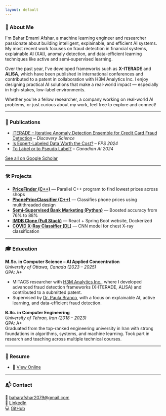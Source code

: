 ```yaml
---
layout: default
---
```


### 🌟 About Me

I'm Bahar Emami Afshar, a machine learning engineer and researcher passionate about building intelligent, explainable, and efficient AI systems. My most recent work focuses on fraud detection in financial systems, explainable AI (XAI), anomaly detection, and data-efficient learning techniques like active and semi-supervised learning.

Over the past year, I’ve developed frameworks such as **X-ITERADE** and **ALISA**, which have been published in international conferences and contributed to a patent in collaboration with H3M Analytics Inc. I enjoy designing practical AI solutions that make a real-world impact — especially in high-stakes, low-label environments.

Whether you're a fellow researcher, a company working on real-world AI problems, or just curious about my work, feel free to explore and connect!

---

### 📰 Publications

- [ITERADE – Iterative Anomaly Detection Ensemble for Credit Card Fraud Detection](https://link.springer.com/chapter/10.1007/978-3-031-78980-9_8) – *Discovery Science*
- [Is Expert-Labeled Data Worth the Cost?](https://link.springer.com/chapter/10.1007/978-3-031-87496-3_12) – *FPS 2024*
- [To Label or to Pseudo Label?](https://caiac.pubpub.org/pub/r5yzx1s1) – *Canadian AI 2024*

[See all on Google Scholar](https://scholar.google.ca/citations?user=1a4pNfgAAAAJ&hl=en)

---

### 🛠️ Projects

- **[PriceFinder (C++)](https://github.com/beafshar/pricefinder)** — Parallel C++ program to find lowest prices across shops  
- **[PhonePriceClassifier (C++)](https://github.com/beafshar/phone-price-classifier)** — Classifies phone prices using multithreaded design  
- **[Semi-Supervised Bank Marketing (Python)](https://github.com/beafshar/semi-supervised-bank-marketing)** — Boosted accuracy from 76% to 88%  
- **[IMDB Clone (Full Stack)](https://github.com/beafshar/imdb-clone)** — React + Spring Boot website, Dockerized  
- **[COVID X-Ray Classifier (DL)](https://github.com/beafshar/covid-xray)** — CNN model for chest X-ray classification

---

### 🎓 Education

**M.Sc. in Computer Science – AI Applied Concentration**  
*University of Ottawa, Canada (2023 – 2025)*  
GPA: A+  
- MITACS researcher with [H3M Analytics Inc.](https://h3m.io/home), where I developed advanced fraud detection frameworks (X-ITERADE, ALISA) and contributed to a submitted patent.
- Supervised by [Dr. Paula Branco](https://paobranco.github.io/), with a focus on explainable AI, active learning, and data-efficient fraud detection.

**B.Sc. in Computer Engineering**  
*University of Tehran, Iran (2018 – 2023)*  
GPA: A+  
Graduated from the top-ranked engineering university in Iran with strong foundations in algorithms, systems, and machine learning. Took part in research and teaching across multiple technical courses.

---
### 📄 Resume

- 📄 [View Online](resume.html)

---

### 📬 Contact

📧 [baharafshar2079@gmail.com](mailto:baharafshar2079@gmail.com)  
🔗 [LinkedIn](https://linkedin.com/in/bahar-afshar)  
💻 [GitHub](https://github.com/beafshar)
